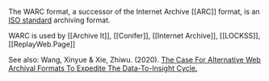 The WARC format, a successor of the Internet Archive [[ARC]] format, is an [ISO standard](https://www.iso.org/standard/68004.html) archiving format. 

WARC is used by [[Archive It]], [[Conifer]], [[Internet Archive]], [[LOCKSS]], [[ReplayWeb.Page]]

See also: Wang, Xinyue & Xie, Zhiwu. (2020). [The Case For Alternative Web Archival Formats To Expedite The Data-To-Insight Cycle.](https://vtechworks.lib.vt.edu/handle/10919/98565) 